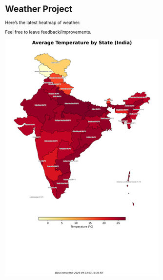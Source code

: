 # Weather Project

Here’s the latest heatmap of weather:

Feel free to leave feedback/improvements.

![India Heatmap](docs/assets/india_heatmap.png?v=D1FA95)
